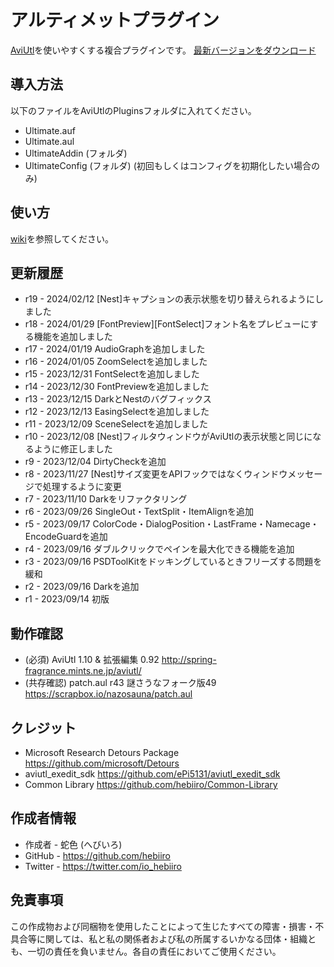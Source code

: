 ﻿# アルティメットプラグイン

[AviUtl](http://spring-fragrance.mints.ne.jp/aviutl/)を使いやすくする複合プラグインです。
[最新バージョンをダウンロード](https://github.com/hebiiro/anti.aviutl.ultimate.plugin/releases/latest/)

## 導入方法

以下のファイルをAviUtlのPluginsフォルダに入れてください。
* Ultimate.auf
* Ultimate.aul
* UltimateAddin (フォルダ)
* UltimateConfig (フォルダ) (初回もしくはコンフィグを初期化したい場合のみ)

## 使い方

[wiki](https://github.com/hebiiro/anti.aviutl.ultimate.plugin/wiki/)を参照してください。

## 更新履歴

* r19 - 2024/02/12 [Nest]キャプションの表示状態を切り替えられるようにしました
* r18 - 2024/01/29 [FontPreview][FontSelect]フォント名をプレビューにする機能を追加しました
* r17 - 2024/01/19 AudioGraphを追加しました
* r16 - 2024/01/05 ZoomSelectを追加しました
* r15 - 2023/12/31 FontSelectを追加しました
* r14 - 2023/12/30 FontPreviewを追加しました
* r13 - 2023/12/15 DarkとNestのバグフィックス
* r12 - 2023/12/13 EasingSelectを追加しました
* r11 - 2023/12/09 SceneSelectを追加しました
* r10 - 2023/12/08 [Nest]フィルタウィンドウがAviUtlの表示状態と同じになるように修正しました
* r9 - 2023/12/04 DirtyCheckを追加
* r8 - 2023/11/27 [Nest]サイズ変更をAPIフックではなくウィンドウメッセージで処理するように変更
* r7 - 2023/11/10 Darkをリファクタリング
* r6 - 2023/09/26 SingleOut・TextSplit・ItemAlignを追加
* r5 - 2023/09/17 ColorCode・DialogPosition・LastFrame・Namecage・EncodeGuardを追加
* r4 - 2023/09/16 ダブルクリックでペインを最大化できる機能を追加
* r3 - 2023/09/16 PSDToolKitをドッキングしているときフリーズする問題を緩和
* r2 - 2023/09/16 Darkを追加
* r1 - 2023/09/14 初版

## 動作確認

* (必須) AviUtl 1.10 & 拡張編集 0.92 http://spring-fragrance.mints.ne.jp/aviutl/
* (共存確認) patch.aul r43 謎さうなフォーク版49 https://scrapbox.io/nazosauna/patch.aul

## クレジット

* Microsoft Research Detours Package https://github.com/microsoft/Detours
* aviutl_exedit_sdk https://github.com/ePi5131/aviutl_exedit_sdk
* Common Library https://github.com/hebiiro/Common-Library

## 作成者情報

* 作成者 - 蛇色 (へびいろ)
* GitHub - https://github.com/hebiiro
* Twitter - https://twitter.com/io_hebiiro

## 免責事項

この作成物および同梱物を使用したことによって生じたすべての障害・損害・不具合等に関しては、私と私の関係者および私の所属するいかなる団体・組織とも、一切の責任を負いません。各自の責任においてご使用ください。
